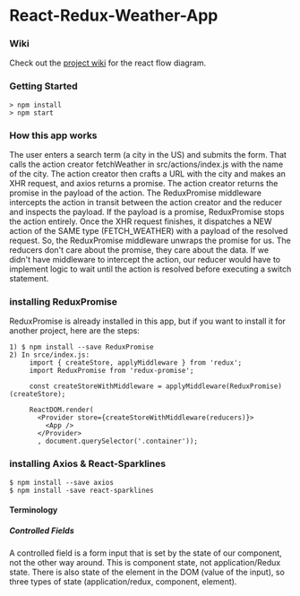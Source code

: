 # React-Redux-Weather-App

### Wiki
Check out the [project wiki](https://github.com/jasondebolt/React-Redux-Weather-App/wiki) for the react flow diagram.

### Getting Started

```
> npm install
> npm start
```


### How this app works
The user enters a search term (a city in the US) and submits the form. That calls
the action creator fetchWeather in src/actions/index.js with the name of the city.
The action creator then crafts a URL with the city and makes an XHR request, and axios returns a promise. The action creator returns the promise in the payload of the action. The ReduxPromise middleware intercepts the action in transit between the action creator and the reducer and inspects the payload. If the payload is a promise, ReduxPromise stops the action entirely. Once the XHR request finishes, it dispatches a NEW action of the SAME type (FETCH_WEATHER) with a payload of the resolved request. So, the ReduxPromise middleware unwraps the promise for us. The reducers don't care about the promise, they care about the data. If we didn't have middleware to intercept the action, our reducer would have to implement logic to wait until the action is resolved before executing a switch statement.


### installing ReduxPromise
ReduxPromise is already installed in this app, but if you want to install it for another project, here are the steps:
```
1) $ npm install --save ReduxPromise
2) In srce/index.js:
     import { createStore, applyMiddleware } from 'redux';
     import ReduxPromise from 'redux-promise';

     const createStoreWithMiddleware = applyMiddleware(ReduxPromise)(createStore);

     ReactDOM.render(
       <Provider store={createStoreWithMiddleware(reducers)}>
         <App />
       </Provider>
       , document.querySelector('.container'));
```

### installing Axios & React-Sparklines
```
$ npm install --save axios
$ npm install -save react-sparklines
```

#### Terminology

##### Controlled Fields
A controlled field is a form input that is set by the state of our component, not the other way around. This is component state, not application/Redux state. There is also state of the element in the DOM (value of the input), so three types of state (application/redux, component, element).
